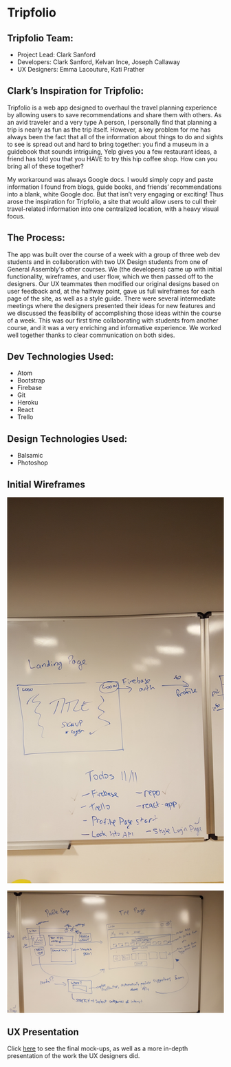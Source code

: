 # Tripfolio

## Tripfolio Team:
- Project Lead: Clark Sanford
- Developers: Clark Sanford, Kelvan Ince, Joseph Callaway
- UX Designers: Emma Lacouture, Kati Prather


## Clark’s Inspiration for Tripfolio:

Tripfolio is a web app designed to overhaul the travel planning experience by allowing users to save recommendations and share them with others. As an avid traveler and a very type A person, I personally find that planning a trip is nearly as fun as the trip itself. However, a key problem for me has always been the fact that all of the information about things to do and sights to see is spread out and hard to bring together: you find a museum in a guidebook that sounds intriguing, Yelp gives you a few restaurant ideas, a friend has told you that you HAVE to try this hip coffee shop. How can you bring all of these together?

My workaround was always Google docs. I would simply copy and paste information I found from blogs, guide books, and friends’ recommendations into a blank, white Google doc. But that isn’t very engaging or exciting! Thus arose the inspiration for Tripfolio, a site that would allow users to cull their travel-related information into one centralized location, with a heavy visual focus.


## The Process:

The app was built over the course of a week with a group of three web dev students and in collaboration with two UX Design students from one of General Assembly's other courses. We (the developers) came up with initial functionality, wireframes, and user flow, which we then passed off to the designers. Our UX teammates then modified our original designs based on user feedback and, at the halfway point, gave us full wireframes for each page of the site, as well as a style guide. There were several intermediate meetings where the designers presented their ideas for new features and we discussed the feasibility of accomplishing those ideas within the course of a week. This was our first time collaborating with students from another course, and it was a very enriching and informative experience. We worked well together thanks to clear communication on both sides.


## Dev Technologies Used:
- Atom
- Bootstrap
- Firebase
- Git
- Heroku
- React
- Trello


## Design Technologies Used:
- Balsamic
- Photoshop


## Initial Wireframes
![Initial wireframe for landing page](./public/images/wireframe_1.jpg "Initial wireframe for landing page")

![Initial wireframes for profile and trip-planning page](./public/images/wireframe_2.jpg "Initial wireframes for profile and trip-planning page")


## UX Presentation

Click [here](https://docs.google.com/presentation/d/1bBvZ8I4EWvXMrD3WCKbjOsFLi1NUKut9QpK73XG8yhI/edit?usp=sharing) to see the final mock-ups, as well as a more in-depth presentation of the work the UX designers did.
